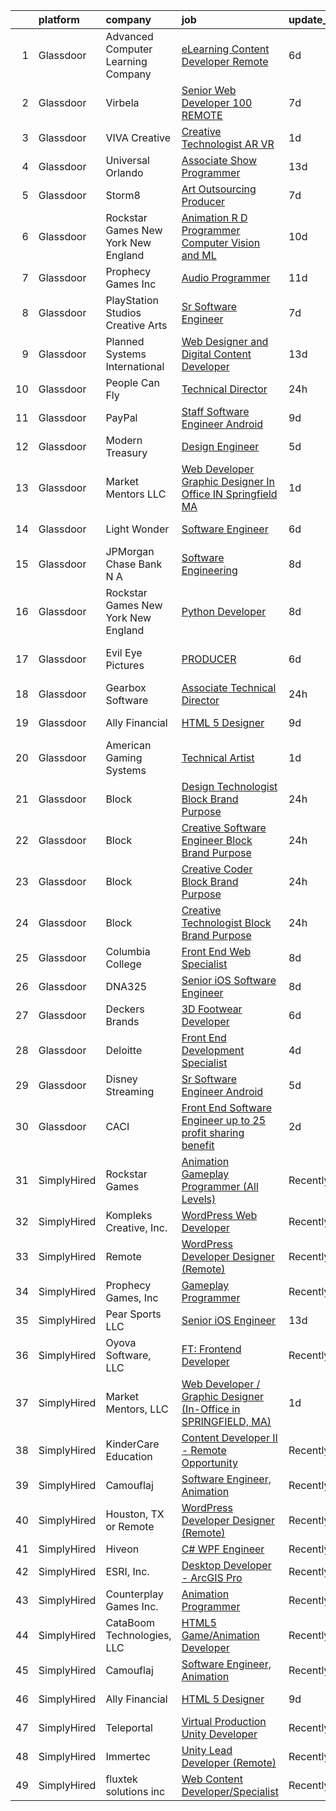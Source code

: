 

|    | platform    | company                               | job                                                                                                                                                                                                                                                                                                                                                                                                                                                                                                                                                                                                                                                                                                                                                                                                                                                                                                                                                    | update_time   | location           |
|---:|:------------|:--------------------------------------|:-------------------------------------------------------------------------------------------------------------------------------------------------------------------------------------------------------------------------------------------------------------------------------------------------------------------------------------------------------------------------------------------------------------------------------------------------------------------------------------------------------------------------------------------------------------------------------------------------------------------------------------------------------------------------------------------------------------------------------------------------------------------------------------------------------------------------------------------------------------------------------------------------------------------------------------------------------|:--------------|:-------------------|
|  1 | Glassdoor   | Advanced Computer Learning Company    | [eLearning Content Developer  Remote ](https://www.glassdoor.com/partner/jobListing.htm?pos=109&ao=1136043&s=58&guid=00000180ff2416eb91dd7cbcf278a2ae&src=GD_JOB_AD&t=SR&vt=w&ea=1&cs=1_97a577de&cb=1653547997266&jobListingId=1007876601847&jrtk=3-0-1g3vi85orq6pe801-1g3vi85p6j45a800-2bfc82c6c184d51d-)                                                                                                                                                                                                                                                                                                                                                                                                                                                                                                                                                                                                                                             | 6d            | Remote             |
|  2 | Glassdoor   | Virbela                               | [Senior Web Developer   100  REMOTE](https://www.glassdoor.com/partner/jobListing.htm?pos=108&ao=1136043&s=58&guid=00000180ff2416eb91dd7cbcf278a2ae&src=GD_JOB_AD&t=SR&vt=w&cs=1_8e6c7dc1&cb=1653547997266&jobListingId=1007873315003&jrtk=3-0-1g3vi85orq6pe801-1g3vi85p6j45a800-690a1d8148484145-)                                                                                                                                                                                                                                                                                                                                                                                                                                                                                                                                                                                                                                                    | 7d            | Springfield, IL    |
|  3 | Glassdoor   | VIVA Creative                         | [Creative Technologist AR VR](https://www.glassdoor.com/partner/jobListing.htm?pos=116&ao=1136043&s=58&guid=00000180ff2416eb91dd7cbcf278a2ae&src=GD_JOB_AD&t=SR&vt=w&ea=1&cs=1_8b49ff3d&cb=1653547997268&jobListingId=1007890505678&jrtk=3-0-1g3vi85orq6pe801-1g3vi85p6j45a800-b696a77618f3626a-)                                                                                                                                                                                                                                                                                                                                                                                                                                                                                                                                                                                                                                                      | 1d            | Remote             |
|  4 | Glassdoor   | Universal Orlando                     | [Associate Show Programmer](https://www.glassdoor.com/partner/jobListing.htm?pos=119&ao=1136043&s=58&guid=00000180ff2416eb91dd7cbcf278a2ae&src=GD_JOB_AD&t=SR&vt=w&cs=1_f8286f89&cb=1653547997269&jobListingId=1007857165484&jrtk=3-0-1g3vi85orq6pe801-1g3vi85p6j45a800-5a56895402847c1d-)                                                                                                                                                                                                                                                                                                                                                                                                                                                                                                                                                                                                                                                             | 13d           | Orlando, FL        |
|  5 | Glassdoor   | Storm8                                | [Art Outsourcing Producer](https://www.glassdoor.com/partner/jobListing.htm?pos=124&ao=1136043&s=58&guid=00000180ff2416eb91dd7cbcf278a2ae&src=GD_JOB_AD&t=SR&vt=w&ea=1&cs=1_cbb3a2e5&cb=1653547997270&jobListingId=1007873732839&jrtk=3-0-1g3vi85orq6pe801-1g3vi85p6j45a800-4cdd920598f97298-)                                                                                                                                                                                                                                                                                                                                                                                                                                                                                                                                                                                                                                                         | 7d            | San Mateo, CA      |
|  6 | Glassdoor   | Rockstar Games New York   New England | [Animation R D Programmer  Computer Vision and ML](https://www.glassdoor.com/partner/jobListing.htm?pos=125&ao=1136043&s=58&guid=00000180ff2416eb91dd7cbcf278a2ae&src=GD_JOB_AD&t=SR&vt=w&cs=1_0f3dda75&cb=1653547997270&jobListingId=1007864428353&jrtk=3-0-1g3vi85orq6pe801-1g3vi85p6j45a800-027c53235447b991-)                                                                                                                                                                                                                                                                                                                                                                                                                                                                                                                                                                                                                                      | 10d           | New York, NY       |
|  7 | Glassdoor   | Prophecy Games  Inc                   | [Audio Programmer](https://www.glassdoor.com/partner/jobListing.htm?pos=112&ao=1136043&s=58&guid=00000180ff2416eb91dd7cbcf278a2ae&src=GD_JOB_AD&t=SR&vt=w&ea=1&cs=1_94346302&cb=1653547997266&jobListingId=1007862828153&jrtk=3-0-1g3vi85orq6pe801-1g3vi85p6j45a800-b0bc0bb7d107703b-)                                                                                                                                                                                                                                                                                                                                                                                                                                                                                                                                                                                                                                                                 | 11d           | Alpharetta, GA     |
|  8 | Glassdoor   | PlayStation Studios Creative Arts     | [Sr  Software Engineer](https://www.glassdoor.com/partner/jobListing.htm?pos=126&ao=1136043&s=58&guid=00000180ff2416eb91dd7cbcf278a2ae&src=GD_JOB_AD&t=SR&vt=w&ea=1&cs=1_f8713821&cb=1653547997270&jobListingId=1007873860791&jrtk=3-0-1g3vi85orq6pe801-1g3vi85p6j45a800-ffe9240a179b75de-)                                                                                                                                                                                                                                                                                                                                                                                                                                                                                                                                                                                                                                                            | 7d            | Los Angeles, CA    |
|  9 | Glassdoor   | Planned Systems International         | [Web Designer and Digital Content Developer](https://www.glassdoor.com/partner/jobListing.htm?pos=104&ao=1136043&s=58&guid=00000180ff2416eb91dd7cbcf278a2ae&src=GD_JOB_AD&t=SR&vt=w&cs=1_fa497c2b&cb=1653547997264&jobListingId=1007857468420&jrtk=3-0-1g3vi85orq6pe801-1g3vi85p6j45a800-0dfea76896e1e036-)                                                                                                                                                                                                                                                                                                                                                                                                                                                                                                                                                                                                                                            | 13d           | Arlington, VA      |
| 10 | Glassdoor   | People Can Fly                        | [Technical Director](https://www.glassdoor.com/partner/jobListing.htm?pos=117&ao=1136043&s=58&guid=00000180ff2416eb91dd7cbcf278a2ae&src=GD_JOB_AD&t=SR&vt=w&cs=1_8c9b732b&cb=1653547997268&jobListingId=1007892556058&jrtk=3-0-1g3vi85orq6pe801-1g3vi85p6j45a800-f7bcac628e705d26-)                                                                                                                                                                                                                                                                                                                                                                                                                                                                                                                                                                                                                                                                    | 24h           | New York, NY       |
| 11 | Glassdoor   | PayPal                                | [Staff Software Engineer Android](https://www.glassdoor.com/partner/jobListing.htm?pos=115&ao=1136043&s=58&guid=00000180ff2416eb91dd7cbcf278a2ae&src=GD_JOB_AD&t=SR&vt=w&cs=1_a314f288&cb=1653547997267&jobListingId=1007867967727&jrtk=3-0-1g3vi85orq6pe801-1g3vi85p6j45a800-ea28dc78a94a9d50-)                                                                                                                                                                                                                                                                                                                                                                                                                                                                                                                                                                                                                                                       | 9d            | Scottsdale, AZ     |
| 12 | Glassdoor   | Modern Treasury                       | [Design Engineer](https://www.glassdoor.com/partner/jobListing.htm?pos=105&ao=1136043&s=58&guid=00000180ff2416eb91dd7cbcf278a2ae&src=GD_JOB_AD&t=SR&vt=w&ea=1&cs=1_1d845c0a&cb=1653547997265&jobListingId=1007879795169&jrtk=3-0-1g3vi85orq6pe801-1g3vi85p6j45a800-19aded2032309f7c-)                                                                                                                                                                                                                                                                                                                                                                                                                                                                                                                                                                                                                                                                  | 5d            | New York, NY       |
| 13 | Glassdoor   | Market Mentors  LLC                   | [Web Developer   Graphic Designer  In Office IN Springfield  MA ](https://www.glassdoor.com/partner/jobListing.htm?pos=101&ao=1110586&s=58&guid=00000180ff2416eb91dd7cbcf278a2ae&src=GD_JOB_AD&t=SR&vt=w&ea=1&cs=1_d54fe8df&cb=1653547997263&jobListingId=1007889803845&cpc=3028881457C6165E&jrtk=3-0-1g3vi85orq6pe801-1g3vi85p6j45a800-f77b1098f76c2301--6NYlbfkN0DrgQq5ECBajiuqohNCSf6c7_2Cek-sBUhiO2bmmkiCIbKsD5SArF_e2yV31TX9WZUGnXLHbjNyrIMLVsWEU7cRMTWPW6C2JjR-r3c0GOm-TbZJSQEI8G0svZ2V2hkw8cxkANUBSSdWHgKNkwP0tR-a98CB-pMA4685QyDeWnNYlPiF6eONY2YZEDuj9ebb5Nk0ReY7o8aS7EsQ-LVXw-0jAJicvEakGzub_Lav9iqpfvYaYRqcmWvaB5s33cCph0G1n-ykwV2ZFTtGMHxLa5W8OyXEPS6Zw-PrWrKgCksFruaGGOzOsb8HtIHE-DO6uL9lU5MiIi29rt_Vbcm-m0m8Jp4AEoig82D1RgRCNLcNqSX6Y3LU7x4950AK0RH4NRLVLWQX6hP-bZUATAWc4moJrg6sZhLKtuc5lndqO8WeY8qMhDmL_lwWDKzOcNjQRz3UlggGAY4c4ftjO0Ttil0XyCzexEI7vf3XYkNygAa58Hs0J6O_mQK5vftdOZUy5VXE8TyIr8tnk_Ku3bTWPnkbDBgmVG0CqjMuwZrZ-tpIlA%3D%3D) | 1d            | Springfield, MA    |
| 14 | Glassdoor   | Light   Wonder                        | [Software Engineer](https://www.glassdoor.com/partner/jobListing.htm?pos=103&ao=1136043&s=58&guid=00000180ff2416eb91dd7cbcf278a2ae&src=GD_JOB_AD&t=SR&vt=w&cs=1_3da04cf1&cb=1653547997264&jobListingId=1007877039436&jrtk=3-0-1g3vi85orq6pe801-1g3vi85p6j45a800-410cc4750bcf7f45-)                                                                                                                                                                                                                                                                                                                                                                                                                                                                                                                                                                                                                                                                     | 6d            | Las Vegas, NV      |
| 15 | Glassdoor   | JPMorgan Chase Bank  N A              | [Software Engineering](https://www.glassdoor.com/partner/jobListing.htm?pos=130&ao=1136043&s=58&guid=00000180ff2416eb91dd7cbcf278a2ae&src=GD_JOB_AD&t=SR&vt=w&cs=1_0dc0e2fe&cb=1653547997270&jobListingId=1007868683442&jrtk=3-0-1g3vi85orq6pe801-1g3vi85p6j45a800-beaab319dfe9eb4c-)                                                                                                                                                                                                                                                                                                                                                                                                                                                                                                                                                                                                                                                                  | 8d            | Columbus, OH       |
| 16 | Glassdoor   | Rockstar Games New York   New England | [Python Developer](https://www.glassdoor.com/partner/jobListing.htm?pos=106&ao=1136043&s=58&guid=00000180ff2416eb91dd7cbcf278a2ae&src=GD_JOB_AD&t=SR&vt=w&cs=1_8212112c&cb=1653547997265&jobListingId=1007870548007&jrtk=3-0-1g3vi85orq6pe801-1g3vi85p6j45a800-3774785b400710bc-)                                                                                                                                                                                                                                                                                                                                                                                                                                                                                                                                                                                                                                                                      | 8d            | New York, NY       |
| 17 | Glassdoor   | Evil Eye Pictures                     | [PRODUCER](https://www.glassdoor.com/partner/jobListing.htm?pos=113&ao=1136043&s=58&guid=00000180ff2416eb91dd7cbcf278a2ae&src=GD_JOB_AD&t=SR&vt=w&cs=1_55fdae76&cb=1653547997266&jobListingId=1007877740014&jrtk=3-0-1g3vi85orq6pe801-1g3vi85p6j45a800-919e754d8829177d-)                                                                                                                                                                                                                                                                                                                                                                                                                                                                                                                                                                                                                                                                              | 6d            | San Francisco, CA  |
| 18 | Glassdoor   | Gearbox Software                      | [Associate Technical Director](https://www.glassdoor.com/partner/jobListing.htm?pos=118&ao=1136043&s=58&guid=00000180ff2416eb91dd7cbcf278a2ae&src=GD_JOB_AD&t=SR&vt=w&ea=1&cs=1_39c7e739&cb=1653547997269&jobListingId=1007893611928&jrtk=3-0-1g3vi85orq6pe801-1g3vi85p6j45a800-66d3dd93847a5376-)                                                                                                                                                                                                                                                                                                                                                                                                                                                                                                                                                                                                                                                     | 24h           | Frisco, TX         |
| 19 | Glassdoor   | Ally Financial                        | [HTML 5 Designer](https://www.glassdoor.com/partner/jobListing.htm?pos=102&ao=1110586&s=58&guid=00000180ff2416eb91dd7cbcf278a2ae&src=GD_JOB_AD&t=SR&vt=w&cs=1_e5785a22&cb=1653547997264&jobListingId=1007867391726&jrtk=3-0-1g3vi85orq6pe801-1g3vi85p6j45a800-dd3b86276175e6eb--6NYlbfkN0DJ5QQ_XkAtnGD7OtNJBPWnMWX0-0yeBIg3SyIy7sPtwbzsSHHn3ObDFBkKUa5OGl8y0dJf7yi6WMV9-1iI2ctkQMj36Vqu3nfxqejcT7v8oHdks7-CuL-83cB3HB-Ah8QbIvJPvSePv3qF5JxlHe6ga12IDixKV-QWpbtsjA6UgLW1tIXoAYEBww1BgXXbSi6AGxCSVTerd_llPBJUtGm1BAemyPJQDAvQlQD5MPqb4dM32AtUWFwPfCeppFY3PbctSqYzpeufDW-t9qRbM8iJI3LYON401ZrsaKr8o_7H2WNp_aDLdnaaKNcowZYXw3KoRcWBenXBXyaDSCehDg6pp8g0Uxem9_M6pCW2ELlOIcHY-hAcTtcReGTWluKUnTQ26mvvrYciijud3lSX1zB-0inm4PrYWQ_8-LOmHCtGBIwUd1avcw6zPsusMw3PKYtH5d0l-g-W_4GQlMHVg70HQIT-31F6EzM%3D)                                                                                                                                                         | 9d            | Charlotte, NC      |
| 20 | Glassdoor   | American Gaming Systems               | [Technical Artist](https://www.glassdoor.com/partner/jobListing.htm?pos=111&ao=1136043&s=58&guid=00000180ff2416eb91dd7cbcf278a2ae&src=GD_JOB_AD&t=SR&vt=w&ea=1&cs=1_80462910&cb=1653547997266&jobListingId=1007889722620&jrtk=3-0-1g3vi85orq6pe801-1g3vi85p6j45a800-55d255d676ed9097-)                                                                                                                                                                                                                                                                                                                                                                                                                                                                                                                                                                                                                                                                 | 1d            | Austin, TX         |
| 21 | Glassdoor   | Block                                 | [Design Technologist  Block Brand   Purpose](https://www.glassdoor.com/partner/jobListing.htm?pos=128&ao=1136043&s=58&guid=00000180ff2416eb91dd7cbcf278a2ae&src=GD_JOB_AD&t=SR&vt=w&cs=1_be06b5ea&cb=1653547997270&jobListingId=1007893840703&jrtk=3-0-1g3vi85orq6pe801-1g3vi85p6j45a800-452ef958d61e922b-)                                                                                                                                                                                                                                                                                                                                                                                                                                                                                                                                                                                                                                            | 24h           | Los Angeles, CA    |
| 22 | Glassdoor   | Block                                 | [Creative Software Engineer  Block Brand   Purpose](https://www.glassdoor.com/partner/jobListing.htm?pos=120&ao=1136043&s=58&guid=00000180ff2416eb91dd7cbcf278a2ae&src=GD_JOB_AD&t=SR&vt=w&cs=1_655571ef&cb=1653547997270&jobListingId=1007893840801&jrtk=3-0-1g3vi85orq6pe801-1g3vi85p6j45a800-e270c315d900dac5-)                                                                                                                                                                                                                                                                                                                                                                                                                                                                                                                                                                                                                                     | 24h           | San Francisco, CA  |
| 23 | Glassdoor   | Block                                 | [Creative Coder  Block Brand   Purpose](https://www.glassdoor.com/partner/jobListing.htm?pos=114&ao=1136043&s=58&guid=00000180ff2416eb91dd7cbcf278a2ae&src=GD_JOB_AD&t=SR&vt=w&cs=1_38ba448e&cb=1653547997267&jobListingId=1007893840871&jrtk=3-0-1g3vi85orq6pe801-1g3vi85p6j45a800-306cfe8d2bfdb08b-)                                                                                                                                                                                                                                                                                                                                                                                                                                                                                                                                                                                                                                                 | 24h           | San Francisco, CA  |
| 24 | Glassdoor   | Block                                 | [Creative Technologist  Block Brand   Purpose](https://www.glassdoor.com/partner/jobListing.htm?pos=127&ao=1136043&s=58&guid=00000180ff2416eb91dd7cbcf278a2ae&src=GD_JOB_AD&t=SR&vt=w&cs=1_33300407&cb=1653547997270&jobListingId=1007893840806&jrtk=3-0-1g3vi85orq6pe801-1g3vi85p6j45a800-b4ec1a9f1dccc5c1-)                                                                                                                                                                                                                                                                                                                                                                                                                                                                                                                                                                                                                                          | 24h           | San Francisco, CA  |
| 25 | Glassdoor   | Columbia College                      | [Front End Web Specialist](https://www.glassdoor.com/partner/jobListing.htm?pos=122&ao=1136043&s=58&guid=00000180ff2416eb91dd7cbcf278a2ae&src=GD_JOB_AD&t=SR&vt=w&ea=1&cs=1_769c8428&cb=1653547997270&jobListingId=1007870574594&jrtk=3-0-1g3vi85orq6pe801-1g3vi85p6j45a800-59535250de41491a-)                                                                                                                                                                                                                                                                                                                                                                                                                                                                                                                                                                                                                                                         | 8d            | Columbia, MO       |
| 26 | Glassdoor   | DNA325                                | [Senior iOS Software Engineer](https://www.glassdoor.com/partner/jobListing.htm?pos=110&ao=1136043&s=58&guid=00000180ff2416eb91dd7cbcf278a2ae&src=GD_JOB_AD&t=SR&vt=w&ea=1&cs=1_79a07e63&cb=1653547997266&jobListingId=1007871555738&jrtk=3-0-1g3vi85orq6pe801-1g3vi85p6j45a800-a6c6d7f3c6b18f35-)                                                                                                                                                                                                                                                                                                                                                                                                                                                                                                                                                                                                                                                     | 8d            | Remote             |
| 27 | Glassdoor   | Deckers Brands                        | [3D Footwear Developer](https://www.glassdoor.com/partner/jobListing.htm?pos=107&ao=1136043&s=58&guid=00000180ff2416eb91dd7cbcf278a2ae&src=GD_JOB_AD&t=SR&vt=w&cs=1_1fa7d1fd&cb=1653547997265&jobListingId=1007877117064&jrtk=3-0-1g3vi85orq6pe801-1g3vi85p6j45a800-2df42510bfbdbca9-)                                                                                                                                                                                                                                                                                                                                                                                                                                                                                                                                                                                                                                                                 | 6d            | Goleta, CA         |
| 28 | Glassdoor   | Deloitte                              | [Front End Development Specialist](https://www.glassdoor.com/partner/jobListing.htm?pos=123&ao=1136043&s=58&guid=00000180ff2416eb91dd7cbcf278a2ae&src=GD_JOB_AD&t=SR&vt=w&cs=1_95c3d84f&cb=1653547997270&jobListingId=1007880955972&jrtk=3-0-1g3vi85orq6pe801-1g3vi85p6j45a800-94f8261d09879c58-)                                                                                                                                                                                                                                                                                                                                                                                                                                                                                                                                                                                                                                                      | 4d            | Birmingham, AL     |
| 29 | Glassdoor   | Disney Streaming                      | [Sr  Software Engineer  Android](https://www.glassdoor.com/partner/jobListing.htm?pos=121&ao=1136043&s=58&guid=00000180ff2416eb91dd7cbcf278a2ae&src=GD_JOB_AD&t=SR&vt=w&cs=1_33978ca6&cb=1653547997270&jobListingId=1007879448757&jrtk=3-0-1g3vi85orq6pe801-1g3vi85p6j45a800-6362d0c025b579be-)                                                                                                                                                                                                                                                                                                                                                                                                                                                                                                                                                                                                                                                        | 5d            | New York, NY       |
| 30 | Glassdoor   | CACI                                  | [Front End Software Engineer  up to 25  profit sharing benefit ](https://www.glassdoor.com/partner/jobListing.htm?pos=129&ao=1136043&s=58&guid=00000180ff2416eb91dd7cbcf278a2ae&src=GD_JOB_AD&t=SR&vt=w&cs=1_70fc17cc&cb=1653547997270&jobListingId=1007886558848&jrtk=3-0-1g3vi85orq6pe801-1g3vi85p6j45a800-09613b86bcd61a66-)                                                                                                                                                                                                                                                                                                                                                                                                                                                                                                                                                                                                                        | 2d            | Sterling, VA       |
| 31 | SimplyHired | Rockstar Games                        | [Animation Gameplay Programmer (All Levels)](https://www.simplyhired.com/job/1pSEzXWP6p8ML9piAakVgJAIWzA9LrjPxi3CLE-MLJDKJMG2jk5IcQ?q=animation+developer)                                                                                                                                                                                                                                                                                                                                                                                                                                                                                                                                                                                                                                                                                                                                                                                             | Recently      | Carlsbad, CA       |
| 32 | SimplyHired | Kompleks Creative, Inc.               | [WordPress Web Developer](https://www.simplyhired.com/job/EOlaW9u-zvih6K3ZNGoWO8hFJiW1qy8Fx9lMSAjCar8JsxN-d4N36Q?q=animation+developer)                                                                                                                                                                                                                                                                                                                                                                                                                                                                                                                                                                                                                                                                                                                                                                                                                | Recently      | Durham, NC         |
| 33 | SimplyHired | Remote                                | [WordPress Developer Designer (Remote)](https://www.simplyhired.com/job/vCmXXL4JGKGV5eNVuHA7oB8PSm-NsHdC9WQISU8OzQ6fl4_GaHZp9A?q=animation+developer)                                                                                                                                                                                                                                                                                                                                                                                                                                                                                                                                                                                                                                                                                                                                                                                                  | Recently      | United States      |
| 34 | SimplyHired | Prophecy Games, Inc                   | [Gameplay Programmer](https://www.simplyhired.com/job/h3wUc9X_Z8b0Ki14jhmQPrC6-Z6F0zpN31akjwQSclpj6kHATp-uDQ?q=animation+developer)                                                                                                                                                                                                                                                                                                                                                                                                                                                                                                                                                                                                                                                                                                                                                                                                                    | Recently      | Alpharetta, GA     |
| 35 | SimplyHired | Pear Sports LLC                       | [Senior iOS Engineer](https://www.simplyhired.com/job/J0efvfspMuqclcdSbfDD0o3ixN8l4qnzM-v79WaS3VsscHd5-qtjRw?q=animation+developer)                                                                                                                                                                                                                                                                                                                                                                                                                                                                                                                                                                                                                                                                                                                                                                                                                    | 13d           | United States      |
| 36 | SimplyHired | Oyova Software, LLC                   | [FT: Frontend Developer](https://www.simplyhired.com/job/ZAnt8UfTlaSttmFx99g8nG5BGNrVm5Hn2GapL-EdihTIVYH9R56bcg?q=animation+developer)                                                                                                                                                                                                                                                                                                                                                                                                                                                                                                                                                                                                                                                                                                                                                                                                                 | Recently      | Jacksonville, FL   |
| 37 | SimplyHired | Market Mentors, LLC                   | [Web Developer / Graphic Designer (In-Office in SPRINGFIELD, MA)](https://www.simplyhired.com/job/kdDKEVojufcVMH10vEpQNtf-fbxzehti8PQJudzg7GIUfRr5_tUjIg?q=animation+developer)                                                                                                                                                                                                                                                                                                                                                                                                                                                                                                                                                                                                                                                                                                                                                                        | 1d            | Hartford, CT       |
| 38 | SimplyHired | KinderCare Education                  | [Content Developer II - Remote Opportunity](https://www.simplyhired.com/job/AEnij6LsWIKC72Y3kHSjRlh0CR3AYtIICfh70LGkGFhuplVgIHHuiA?q=animation+developer)                                                                                                                                                                                                                                                                                                                                                                                                                                                                                                                                                                                                                                                                                                                                                                                              | Recently      | Portland, OR       |
| 39 | SimplyHired | Camouflaj                             | [Software Engineer, Animation](https://www.simplyhired.com/job/I7Pe06cQBKNKst3_QqJLkjdkRsf4uCah-jbWdAldg4MVxC5dSf5tuA?q=animation+developer)                                                                                                                                                                                                                                                                                                                                                                                                                                                                                                                                                                                                                                                                                                                                                                                                           | Recently      | Remote +1 location |
| 40 | SimplyHired | Houston, TX or Remote                 | [WordPress Developer Designer (Remote)](https://www.simplyhired.com/job/h5NIRqnG6nzwtBLlFlrT64773r4CAOGZWfW6vATD8Z8CzAc7NchDIg?q=animation+developer)                                                                                                                                                                                                                                                                                                                                                                                                                                                                                                                                                                                                                                                                                                                                                                                                  | Recently      | The Woodlands, TX  |
| 41 | SimplyHired | Hiveon                                | [C# WPF Engineer](https://www.simplyhired.com/job/L__0rqlt2gtLmbPJdDDGlWt34MvJ3QoFQzb0n4U7aIPDMFe0VMzMmg?q=animation+developer)                                                                                                                                                                                                                                                                                                                                                                                                                                                                                                                                                                                                                                                                                                                                                                                                                        | Recently      | Remote             |
| 42 | SimplyHired | ESRI, Inc.                            | [Desktop Developer - ArcGIS Pro](https://www.simplyhired.com/job/Pn0jlgPOSBBY-nMbXrtFeV4yvqyMnKMGCwWZz4L1Vtp9irTKUDf2Rg?q=animation+developer)                                                                                                                                                                                                                                                                                                                                                                                                                                                                                                                                                                                                                                                                                                                                                                                                         | Recently      | Remote             |
| 43 | SimplyHired | Counterplay Games Inc.                | [Animation Programmer](https://www.simplyhired.com/job/ja01lGWLinKLuR563KA6A4U8WQhuf1FHnXZkvmF_Ju9Z07Y3VkVtsQ?q=animation+developer)                                                                                                                                                                                                                                                                                                                                                                                                                                                                                                                                                                                                                                                                                                                                                                                                                   | Recently      | Remote             |
| 44 | SimplyHired | CataBoom Technologies, LLC            | [HTML5 Game/Animation Developer](https://www.simplyhired.com/job/rcD9kqRruTFu3sLPN7RcYmKqhwYda35Xkfl4DXnDIh1VgwPtoMUoDw?q=animation+developer)                                                                                                                                                                                                                                                                                                                                                                                                                                                                                                                                                                                                                                                                                                                                                                                                         | Recently      | Richardson, TX     |
| 45 | SimplyHired | Camouflaj                             | [Software Engineer, Animation](https://www.simplyhired.com/job/I7Pe06cQBKNKst3_QqJLkjdkRsf4uCah-jbWdAldg4MVxC5dSf5tuA?q=animation+developer)                                                                                                                                                                                                                                                                                                                                                                                                                                                                                                                                                                                                                                                                                                                                                                                                           | Recently      | Remote             |
| 46 | SimplyHired | Ally Financial                        | [HTML 5 Designer](https://www.simplyhired.com/job/nALAXYnSAULwPR4KKgCZeqMUxMlWYaSjM_gmb7Oh6XqDXaVFXYnmZg?q=animation+developer)                                                                                                                                                                                                                                                                                                                                                                                                                                                                                                                                                                                                                                                                                                                                                                                                                        | 9d            | Charlotte, NC      |
| 47 | SimplyHired | Teleportal                            | [Virtual Production Unity Developer](https://www.simplyhired.com/job/Oqgd_L_coon3BX8bryJSEXwrPeKbq4zQCLFjsZR4_Rvob2qoMAlfWw?q=animation+developer)                                                                                                                                                                                                                                                                                                                                                                                                                                                                                                                                                                                                                                                                                                                                                                                                     | Recently      | United States      |
| 48 | SimplyHired | Immertec                              | [Unity Lead Developer (Remote)](https://www.simplyhired.com/job/eS_8PQNjGkR23chBzzVcxwmdxh73H3ZRuNaFuKCYNPp62R15t-iGcw?q=animation+developer)                                                                                                                                                                                                                                                                                                                                                                                                                                                                                                                                                                                                                                                                                                                                                                                                          | Recently      | United States      |
| 49 | SimplyHired | fluxtek solutions inc                 | [Web Content Developer/Specialist](https://www.simplyhired.com/job/brxb_1vMjb7sqK0J_GcWEx2kqoqcY7z2WP7PqzR4FfrDKxc-K2k8Aw?q=animation+developer)                                                                                                                                                                                                                                                                                                                                                                                                                                                                                                                                                                                                                                                                                                                                                                                                       | Recently      | Remote             |